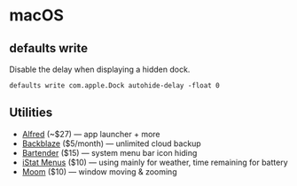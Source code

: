 # macOS

## defaults write
Disable the delay when displaying a hidden dock.
```
defaults write com.apple.Dock autohide-delay -float 0
```

## Utilities
* [Alfred](https://manytricks.com/moom/) (~$27) — app launcher + more
* [Backblaze](https://www.backblaze.com) ($5/month) — unlimited cloud backup
* [Bartender](https://www.macbartender.com/) ($15) — system menu bar icon hiding
* [iStat Menus](https://bjango.com/mac/istatmenus/) ($10) — using mainly for weather, time remaining for battery
* [Moom](https://manytricks.com/moom/) ($10) — window moving & zooming
